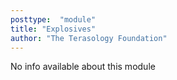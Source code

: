 ```yaml
---
posttype:  "module"  
title: "Explosives"
author: "The Terasology Foundation"
---
```

No info available about this module
